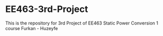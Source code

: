 # EE463-3rd-Project
This is the repository for 3rd Project of EE463 Static Power Conversion 1 course  Furkan - Huzeyfe

